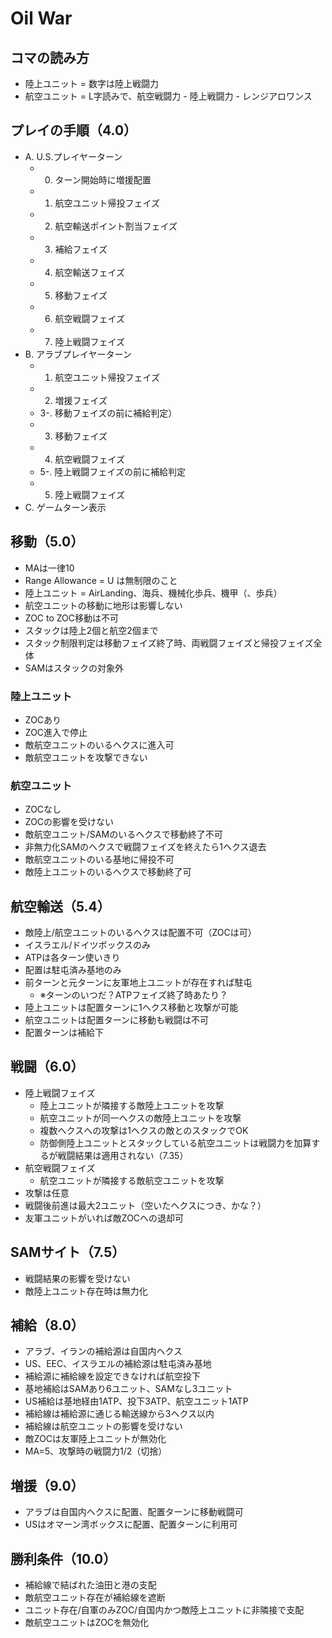 # Oil War

## コマの読み方

- 陸上ユニット = 数字は陸上戦闘力
- 航空ユニット = L字読みで、航空戦闘力 - 陸上戦闘力 - レンジアロワンス

## プレイの手順（4.0）

- A. U.S.プレイヤーターン
  - 0. ターン開始時に増援配置
  - 1. 航空ユニット帰投フェイズ
  - 2. 航空輸送ポイント割当フェイズ
  - 3. 補給フェイズ
  - 4. 航空輸送フェイズ
  - 5. 移動フェイズ
  - 6. 航空戦闘フェイズ
  - 7. 陸上戦闘フェイズ
- B. アラブプレイヤーターン
  - 1. 航空ユニット帰投フェイズ
  - 2. 増援フェイズ
  - 3-. 移動フェイズの前に補給判定）
  - 3. 移動フェイズ
  - 4. 航空戦闘フェイズ
  - 5-. 陸上戦闘フェイズの前に補給判定
  - 5. 陸上戦闘フェイズ
- C. ゲームターン表示

## 移動（5.0）

- MAは一律10
- Range Allowance = U は無制限のこと
- 陸上ユニット = AirLanding、海兵、機械化歩兵、機甲（、歩兵）
- 航空ユニットの移動に地形は影響しない
- ZOC to ZOC移動は不可
- スタックは陸上2個と航空2個まで
- スタック制限判定は移動フェイズ終了時、両戦闘フェイズと帰投フェイズ全体
- SAMはスタックの対象外

### 陸上ユニット
- ZOCあり
- ZOC進入で停止
- 敵航空ユニットのいるヘクスに進入可
- 敵航空ユニットを攻撃できない

### 航空ユニット
- ZOCなし
- ZOCの影響を受けない
- 敵航空ユニット/SAMのいるヘクスで移動終了不可
- 非無力化SAMのヘクスで戦闘フェイズを終えたら1ヘクス退去
- 敵航空ユニットのいる基地に帰投不可
- 敵陸上ユニットのいるヘクスで移動終了可

## 航空輸送（5.4）
- 敵陸上/航空ユニットのいるヘクスは配置不可（ZOCは可）
- イスラエル/ドイツボックスのみ
- ATPは各ターン使いきり
- 配置は駐屯済み基地のみ
- 前ターンと元ターンに友軍地上ユニットが存在すれば駐屯
  - ※ターンのいつだ？ATPフェイズ終了時あたり？
- 陸上ユニットは配置ターンに1ヘクス移動と攻撃が可能
- 航空ユニットは配置ターンに移動も戦闘は不可
- 配置ターンは補給下

## 戦闘（6.0）
- 陸上戦闘フェイズ
  - 陸上ユニットが隣接する敵陸上ユニットを攻撃
  - 航空ユニットが同一ヘクスの敵陸上ユニットを攻撃
  - 複数ヘクスへの攻撃は1ヘクスの敵とのスタックでOK
  - 防御側陸上ユニットとスタックしている航空ユニットは戦闘力を加算するが戦闘結果は適用されない（7.35）
- 航空戦闘フェイズ
  - 航空ユニットが隣接する敵航空ユニットを攻撃
- 攻撃は任意
- 戦闘後前進は最大2ユニット（空いたヘクスにつき、かな？）
- 友軍ユニットがいれば敵ZOCへの退却可

## SAMサイト（7.5）
- 戦闘結果の影響を受けない
- 敵陸上ユニット存在時は無力化

## 補給（8.0）
- アラブ、イランの補給源は自国内ヘクス
- US、EEC、イスラエルの補給源は駐屯済み基地
- 補給源に補給線を設定できなければ航空投下
- 基地補給はSAMあり6ユニット、SAMなし3ユニット
- US補給は基地経由1ATP、投下3ATP、航空ユニット1ATP
- 補給線は補給源に通じる輸送線から3ヘクス以内
- 補給線は航空ユニットの影響を受けない
- 敵ZOCは友軍陸上ユニットが無効化
- MA=5、攻撃時の戦闘力1/2（切捨）

## 増援（9.0）
- アラブは自国内ヘクスに配置、配置ターンに移動戦闘可
- USはオマーン湾ボックスに配置、配置ターンに利用可

## 勝利条件（10.0）

- 補給線で結ばれた油田と港の支配
- 敵航空ユニット存在が補給線を遮断
- ユニット存在/自軍のみZOC/自国内かつ敵陸上ユニットに非隣接で支配
- 敵航空ユニットはZOCを無効化

